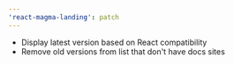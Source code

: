 ```yaml
---
'react-magma-landing': patch
---
```


- Display latest version based on React compatibility
- Remove old versions from list that don't have docs sites
